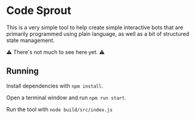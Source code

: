 # Code Sprout

This is a very simple tool to help create simple interactive bots that are primarily programmed using plain language, as well as a bit of structured state management.

⚠️ There's not much to see here yet. ⚠️

## Running

Install dependencies with `npm install`.

Open a terminal window and run `npm run start`.

Run the tool with `node build/src/index.js`